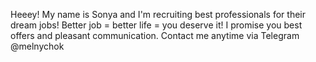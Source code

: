 Heeey! My name is Sonya and I'm recruiting best professionals for their dream jobs! 
Better job = better life = you deserve it! I promise you best offers and pleasant communication. Contact me anytime via Telegram @melnychok 
